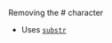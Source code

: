 Removing the # character

 * Uses [`substr`](https://developer.mozilla.org/en-US/docs/Web/JavaScript/Reference/Global_Objects/String/substr)
